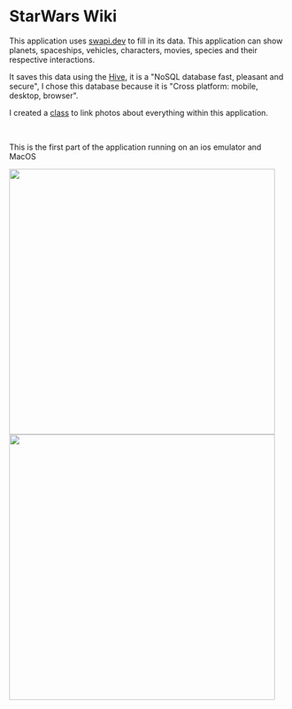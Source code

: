 # StarWars Wiki

<p>This application uses <a href="https://swapi.dev/" target="_blank">swapi.dev</a> to fill in its data. This application can show planets, spaceships, vehicles, characters, movies, species and their respective interactions.</p>
<p>It saves this data using the <a href="https://pub.dev/packages/hive" target="_blank">Hive</a>, it is a "NoSQL database fast, pleasant and secure", I chose this database because it is "Cross platform: mobile, desktop, browser".</p>
<p>I created a <a href="https://github.com/CaioMouraSud/starwarswiki/blob/main/lib/app/utils/image_generator.dart">class</a> to link photos about everything within this application.</p>
</br>
<p>This is the first part of the application running on an ios emulator and MacOS</p>
<p>
  <img src="screens/ios_presentation.gif" height="480" alt="">
  <img src="screens/mac_presentation.gif" height="480" alt="">
</p>
